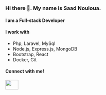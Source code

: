 ### Hi there 👋. My name is Saad Nouioua. 
#### I am a Full-stack Developer

#### I work with
- Php, Laravel, MySql
- Node.js, Express.js, MongoDB
- Bootstrap, React
- Docker, Git

#### Connect with me!
<a href="https://www.linkedin.com/in/saadnouioua/">
  <img src="https://cdn.jsdelivr.net/npm/simple-icons@3.0.1/icons/linkedin.svg" height="30" width="40" />
</a>
